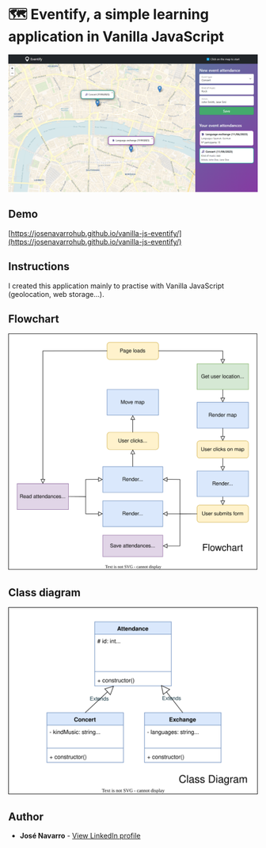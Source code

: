 # 🗺️ Eventify, a simple learning application in Vanilla JavaScript

[![Eventify, a simple learning application in Vanilla JavaScript](https://github.com/josenavarrohub/vanilla-js-eventify/blob/main/demo.png?raw=true)](https://josenavarrohub.github.io/vanilla-js-eventify/)

## Demo
[https://josenavarrohub.github.io/vanilla-js-eventify/](https://josenavarrohub.github.io/vanilla-js-eventify/)

## Instructions
I created this application mainly to practise with Vanilla JavaScript (geolocation, web storage...).

## Flowchart
[![Eventify, a simple learning application in Vanilla JavaScript](https://raw.githubusercontent.com/josenavarrohub/vanilla-js-eventify/main/flowchart.drawio.svg)](https://josenavarrohub.github.io/vanilla-js-eventify/)

## Class diagram
[![Eventify, a simple learning application in Vanilla JavaScript](https://raw.githubusercontent.com/josenavarrohub/vanilla-js-eventify/main/class-diagram.drawio.svg)](https://josenavarrohub.github.io/vanilla-js-eventify/)

## Author

* **José Navarro** - [View LinkedIn profile](https://www.linkedin.com/in/josenavarroortiz/)
